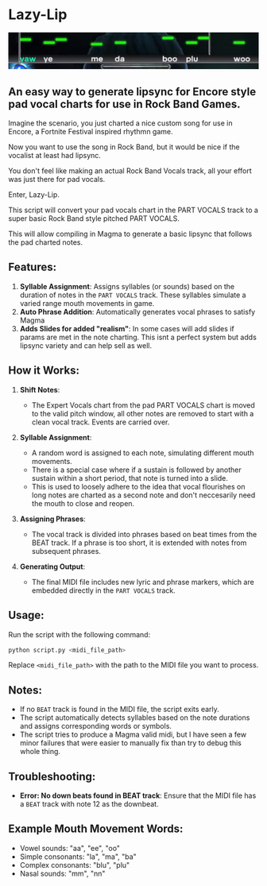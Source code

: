 # Lazy-Lip

![image](image/image.png)

## An easy way to generate lipsync for Encore style pad vocal charts for use in Rock Band Games.

Imagine the scenario, you just charted a nice custom song for use in Encore, a Fortnite Festival inspired rhythmn game.

Now you want to use the song in Rock Band, but it would be nice if the vocalist at least had lipsync.

You don't feel like making an actual Rock Band Vocals track, all your effort was just there for pad vocals.

Enter, Lazy-Lip.

This script will convert your pad vocals chart in the PART VOCALS track to a super basic Rock Band style pitched PART VOCALS.

This will allow compiling in Magma to generate a basic lipsync that follows the pad charted notes.

## Features:
1. **Syllable Assignment**: Assigns syllables (or sounds) based on the duration of notes in the `PART VOCALS` track. These syllables simulate a varied range mouth movements in game.
3. **Auto Phrase Addition**: Automatically generates vocal phrases to satisfy Magma
5. **Adds Slides for added "realism"**: In some cases will add slides if params are met in the note charting. This isnt a perfect system but adds lipsync variety and can help sell as well.

## How it Works:
1. **Shift Notes**:
   - The Expert Vocals chart from the pad PART VOCALS chart is moved to the valid pitch window, all other notes are removed to start with a clean vocal track. Events are carried over.
   
2. **Syllable Assignment**:
   - A random word is assigned to each note, simulating different mouth movements.
   - There is a special case where if a sustain is followed by another sustain within a short period, that note is turned into a slide.
   - This is used to loosely adhere to the idea that vocal flourishes on long notes are charted as a second note and don't neccesarily need the mouth to close and reopen.
   
3. **Assigning Phrases**:
   - The vocal track is divided into phrases based on beat times from the BEAT track. If a phrase is too short, it is extended with notes from subsequent phrases.
   
4. **Generating Output**:
   - The final MIDI file includes new lyric and phrase markers, which are embedded directly in the `PART VOCALS` track.

## Usage:

Run the script with the following command:

```bash
python script.py <midi_file_path>
```

Replace `<midi_file_path>` with the path to the MIDI file you want to process.

## Notes:
- If no `BEAT` track is found in the MIDI file, the script exits early.
- The script automatically detects syllables based on the note durations and assigns corresponding words or symbols.
- The script tries to produce a Magma valid midi, but I have seen a few minor failures that were easier to manually fix than try to debug this whole thing.

## Troubleshooting:
- **Error: No down beats found in BEAT track**: Ensure that the MIDI file has a `BEAT` track with note 12 as the downbeat.

## Example Mouth Movement Words:
- Vowel sounds: "aa", "ee", "oo"
- Simple consonants: "la", "ma", "ba"
- Complex consonants: "blu", "plu"
- Nasal sounds: "mm", "nn"
